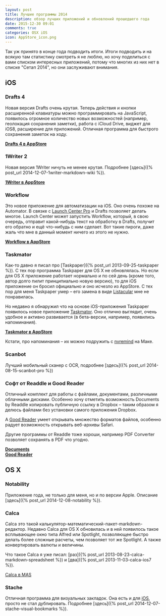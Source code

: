 ```yaml
---
layout: post
title: Лучшие программы 2014
description: обзор лучших приложений и обновлений прошедшего года
date: 2015-12-30 09:01
comments: true
categories: OSX iOS
icon: AppStore_icon.png
---
```


Так уж принято в конце года подводить итоги. Итоги подводить и на всякую там статистику смотреть я не люблю, но хочу поделиться с вами списком интересных приложений, потому что многих из них нет в списке "Сетап 2014", но они заслуживают внимания.

## iOS

### Drafts 4

Новая версия Drafts очень крутая. Теперь действия и кнопки расширенной клавиатуры можно программировать на JavaScript, появилось огромное количество новых возможностей (например, геолокация сохранения заметки), работа с iCloud Drive, виджет для iOS8, расширение для приложений. Отличная программа для быстрого сохранения заметок на ходу.

**[Drafts 4 в AppStore](https://itunes.apple.com/us/app/drafts/id905337691?mt=8&at=10lbPv)**

### 1Writer 2

Новая версия 1Writer ничуть не менее крутая. Подробнее [здесь]({% post_url 2014-12-07-1writer-markdown-wiki %}).

**[1Writer в AppStore](https://itunes.apple.com/us/app/1writer/id680469088?ls=1&mt=8&at=10lbPv)**

### Workflow

Это новое приложение для автоматизации на iOS. Оно очень похоже на Automator. В связке с [Launch Center Pro](https://itunes.apple.com/app/launch-center-pro/id532016360?at=10lbPv) и Drafts позволяет делать многое. Launch Center может запустить Workflow, который, в свою очередь, отправит какой-нибудь текст на обработку в Drafts, получит его обратно и ещё что-нибудь с ним сделает. Вот такие пироги, даже жаль что мне в данный момент ничего из этого не нужно.

**[Workflow в AppStore](https://itunes.apple.com/ru/app/workflow-powerful-automation/id915249334?mt=8&uo=4&at=10lbPv&ct=searchlink)**

### Taskmator

Как-то давно я писал про [Taskpaper]({% post_url 2013-09-25-taskpaper %}). С тех пор программа Taskpaper для OS X не обновлялась. Но если для OS X приложение работает нормально и по сей день (кроме того, автор долго пилит принципиально новую версию), то для iOS приложение он бросил официально и оно исчезло из AppStore. С тех пор для меня Taskpaper умер – его замена в виде [Listacular](https://itunes.apple.com/us/app/listacular-for-dropbox-rapid/id624606571?ls=1&mt=8&at=10lbPv) мне не понравилась.

Но недавно я обнаружил что на основе iOS-приложения Taskpaper появилось новое приложение [Taskmator](https://itunes.apple.com/ru/app/taskmator-perfect-app-for/id806250172?mt=8&uo=4&at=20lbPv&ct=searchlink). Оно отлично выглядит, очень удобное и активно развивается (в бета-версии, например, появились напоминания).

**[Taskmator в AppStore](https://itunes.apple.com/ru/app/taskmator-perfect-app-for/id806250172?mt=8&uo=4&at=10lbPv&ct=searchlink)**

Кстати, про напоминания – их можно подружить с [nvremind](http://brettterpstra.com/projects/nvremind/) на Маке.

### Scanbot

Лучший мобильный сканер с OCR, подробнее [здесь]({% post_url 2014-08-15-scanbot-pro %})

### Софт от Readdle и Good Reader

Отличный комплект для работы с файлами, документами, различными облачными дисками. Особенно хочу отметить возможность Documents by Readdle копировать публичную ссылку в Dropbox – таким образом я делюсь файлами без установки самого приложения Dropbox.

А [Good Reader](https://itunes.apple.com/ru/app/goodreader/id777310222?mt=8&uo=4&at=10lbPv&ct=searchlink) умеет открывать множество форматов файлов, особенно радует возможность открывать веб-архивы Safari.

Другие программы от Readdle тоже хороши, например PDF Converter позволяет сохранять в PDF что угодно.

**[Documents](https://itunes.apple.com/app/documents-by-readdle/id364901807?mt=8&at=10lbPv)**  
**[Good Reader](https://itunes.apple.com/ru/app/goodreader/id777310222?mt=8&uo=4&at=10lbPv&ct=searchlink)**

## OS X

### Notability

Приложение года, не только для меня, но и по версии Apple. Описание [здесь]({% post_url 2014-12-08-notability %}).

### Calca

Calca это такой калькулятор-математический-пакет-markdown-редактор. Недавно Calca для OS X обновилась и в ней появилось такое всплывающее окно типа Alfred или Spotlight, позволяющее быстро делать более сложные расчеты, чем позволяет тот же Spotlight. А также конвертировать валюты и величины.

Что такое Calca я уже писал: [раз]({% post_url 2013-08-23-calca-markdown-spreadsheet %}) и [два]({% post_url 2013-11-03-calca-ios7 %}).

[Calca в MAS](https://itunes.apple.com/ru/app/calca/id635758264?mt=12&uo=4&at=10lbPv&ct=searchlink)

### Stache

Отличная программа для визуальных закладок. Она есть и для [iOS](https://itunes.apple.com/app/id870671955?mt=8&at=10lbPv), просто не стал дублировать. Подробнее [здесь]({% post_url 2014-12-07-stache-visual-bookmarks %}).